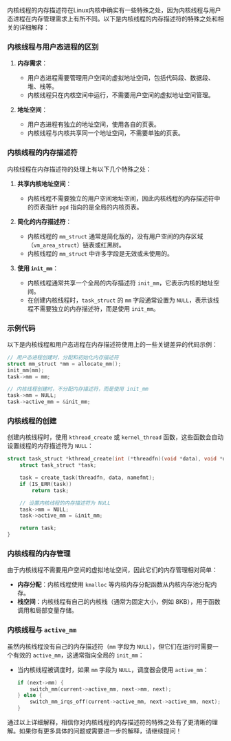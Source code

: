 内核线程的内存描述符在Linux内核中确实有一些特殊之处，因为内核线程与用户态进程在内存管理需求上有所不同。以下是内核线程的内存描述符的特殊之处和相关的详细解释：

### 内核线程与用户态进程的区别

1. **内存需求**：
    - 用户态进程需要管理用户空间的虚拟地址空间，包括代码段、数据段、堆、栈等。
    - 内核线程只在内核空间中运行，不需要用户空间的虚拟地址空间管理。

2. **地址空间**：
    - 用户态进程有独立的地址空间，使用各自的页表。
    - 内核线程与内核共享同一个地址空间，不需要单独的页表。

### 内核线程的内存描述符

内核线程在内存描述符的处理上有以下几个特殊之处：

1. **共享内核地址空间**：
    - 内核线程不需要独立的用户空间地址空间，因此内核线程的内存描述符中的页表指针 `pgd` 指向的是全局的内核页表。

2. **简化的内存描述符**：
    - 内核线程的 `mm_struct` 通常是简化版的，没有用户空间的内存区域（`vm_area_struct`）链表或红黑树。
    - 内核线程的 `mm_struct` 中许多字段是无效或未使用的。

3. **使用 `init_mm`**：
    - 内核线程通常共享一个全局的内存描述符 `init_mm`，它表示内核的地址空间。
    - 在创建内核线程时，`task_struct` 的 `mm` 字段通常设置为 `NULL`，表示该线程不需要独立的内存描述符，而是使用 `init_mm`。

### 示例代码

以下是内核线程和用户态进程在内存描述符使用上的一些关键差异的代码示例：

```c
// 用户态进程创建时，分配和初始化内存描述符
struct mm_struct *mm = allocate_mm();
init_mm(mm);
task->mm = mm;

// 内核线程创建时，不分配内存描述符，而是使用 init_mm
task->mm = NULL;
task->active_mm = &init_mm;
```

### 内核线程的创建

创建内核线程时，使用 `kthread_create` 或 `kernel_thread` 函数，这些函数会自动设置线程的内存描述符为 `NULL`：

```c
struct task_struct *kthread_create(int (*threadfn)(void *data), void *data, const char namefmt[], ...) {
    struct task_struct *task;

    task = create_task(threadfn, data, namefmt);
    if (IS_ERR(task))
        return task;

    // 设置内核线程的内存描述符为 NULL
    task->mm = NULL;
    task->active_mm = &init_mm;

    return task;
}
```

### 内核线程的内存管理

由于内核线程不需要用户空间的虚拟地址空间，因此它们的内存管理相对简单：

- **内存分配**：内核线程使用 `kmalloc` 等内核内存分配函数从内核内存池分配内存。
- **栈空间**：内核线程有自己的内核栈（通常为固定大小，例如 8KB），用于函数调用和局部变量存储。

### 内核线程与 `active_mm`

虽然内核线程没有自己的内存描述符（`mm` 字段为 `NULL`），但它们在运行时需要一个有效的 `active_mm`，这通常指向全局的 `init_mm`：

- 当内核线程被调度时，如果 `mm` 字段为 `NULL`，调度器会使用 `active_mm`：
  ```c
  if (next->mm) {
      switch_mm(current->active_mm, next->mm, next);
  } else {
      switch_mm_irqs_off(current->active_mm, next->active_mm, next);
  }
  ```

通过以上详细解释，相信你对内核线程的内存描述符的特殊之处有了更清晰的理解。如果你有更多具体的问题或需要进一步的解释，请继续提问！